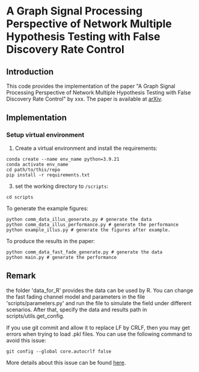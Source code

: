 # A Graph Signal Processing Perspective of Network Multiple Hypothesis Testing with False Discovery Rate Control

## Introduction

This code provides the implementation of the paper "A Graph Signal Processing Perspective of Network Multiple Hypothesis Testing with False Discovery Rate Control" by 
xxx. The paper is available at [arXiv](https://arxiv.org/abs/xxxx.10107).

## Implementation

### Setup virtual environment

1. Create a virtual environment and install the requirements:
```
conda create --name env_name python=3.9.21
conda activate env_name
cd path/to/this/repo
pip install -r requirements.txt
```

3. set the working directory to `/scripts`:
```
cd scripts
```

To generate the example figures:
```
python comm_data_illus_generate.py # generate the data
python comm_data_illus_performance.py # generate the performance
python example_illus.py # generate the figures after example.
```

To produce the results in the paper:
```
python comm_data_fast_fade_generate.py # generate the data
python main.py # generate the performance
```

## Remark
the folder 'data_for_R' provides the data can be used by R.
You can change the fast fading channel model and parameters in the file 
'scripts/parameters.py' and run the file to simulate the field under different scenarios. After that,
specify the data and results path in scripts/utils.get_config.

If you use git commit and allow it to replace LF by CRLF, then you may get errors when trying to load 
.pkl files. You can use the following command to avoid this issue:
```
git config --global core.autocrlf false
```
More details about this issue can be found [here](https://gist.github.com/NateWeiler/df202280ce8cc38e9f00dbc17708fab2).
